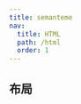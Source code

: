 ```yaml
---
title: semanteme
nav:
  title: HTML
  path: /html
  order: 1
---
```


## 布局

<code src="./demo/Layout.tsx" />

